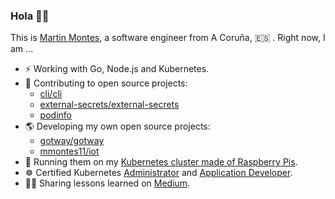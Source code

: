 ### Hola 👋🏻

This is [Martin Montes](https://mmontes11.github.io/), a software engineer from A Coruña, 🇪🇸 . Right now, I am ...

- ⚡ Working with Go, Node.js and Kubernetes.
- 🌱 Contributing to open source projects:
  - [cli/cli](https://github.com/cli/cli)
  - [external-secrets/external-secrets](https://github.com/external-secrets/external-secrets)
  - [podinfo](https://github.com/stefanprodan/podinfo)
- 🌎 Developing my own open source projects:
  - [gotway/gotway](https://github.com/gotway/gotway)
  - [mmontes11/iot](https://github.com/mmontes11/iot)
- 🚀 Running them on my [Kubernetes cluster made of Raspberry Pis](https://medium.com/itnext/deploying-a-microservice-oriented-application-to-kubernetes-from-zero-to-production-416a173a8505).
- ☸️ Certified Kubernetes [Administrator](https://drive.google.com/file/d/17hfWEJOfYl1HOLmX5yRH4It0xbykv9Nz/view?usp=sharing) and [Application Developer](https://drive.google.com/file/d/1QPePQZHekaEWu-A4Hl-B1ZwM5Yedna_d/view?usp=sharing).
- ✍🏻 Sharing lessons learned on [Medium](https://medium.com/@mmontes11).

